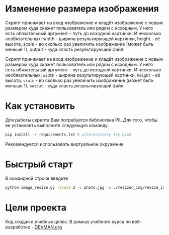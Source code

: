 # Изменение размера изображения
Скрипт принимает на вход изображение и кладёт изображение с новым размером куда скажет пользователь или рядом с исходным. У него есть обязательный аргумент – путь до исходной картинки. И несколько необязательных: width - ширина результирующей картинки, height - её высота, scale - во сколько раз увеличить изображение (может быть меньше 1), output - куда класть результирующий файл.


Скрипт принимает на вход изображение и кладёт изображение с новым размером куда скажет пользователь или рядом с исходным. У него есть обязательный аргумент – путь до исходной картинки. И несколько необязательных: `width` - ширина результирующей картинки, `height` - её высота, `scale` - во сколько раз увеличить изображение (может быть меньше 1), `output` - куда класть результирующий файл.

# Как установить
Для работы скрипта Вам потребуется библиотека PIL
Для того, чтобы ее установить выполните следующую команду.
```bash
pip install -r requirements.txt # alternatively try pip3
```
Рекомендуется использовать виртуальное окружение
# Быстрый старт
В командной строке введите
``` bash
python image_resize.py -scale 2 -i photo.jpg -o ./resized_img/resize_image
```

# Цели проекта
Код создан в учебных целях. В рамках учебного курса по веб-разработке -  [DEVMAN.org](https://devman.org/)

